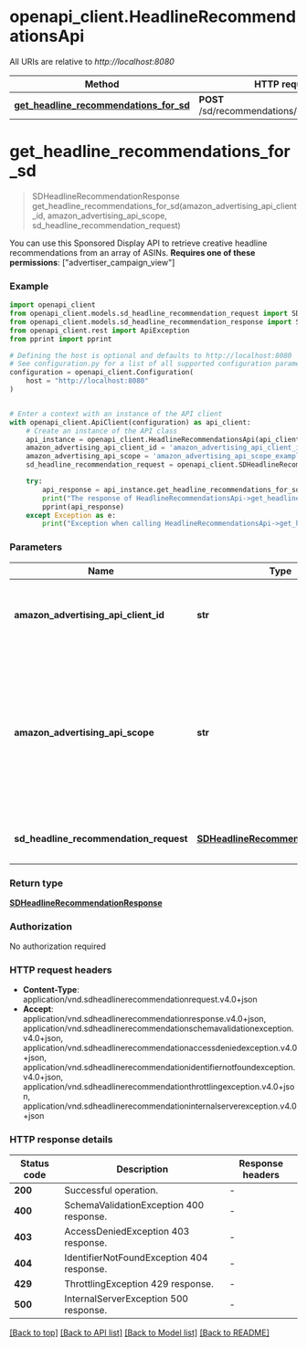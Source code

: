 # openapi_client.HeadlineRecommendationsApi

All URIs are relative to *http://localhost:8080*

Method | HTTP request | Description
------------- | ------------- | -------------
[**get_headline_recommendations_for_sd**](HeadlineRecommendationsApi.md#get_headline_recommendations_for_sd) | **POST** /sd/recommendations/creative/headline | 


# **get_headline_recommendations_for_sd**
> SDHeadlineRecommendationResponse get_headline_recommendations_for_sd(amazon_advertising_api_client_id, amazon_advertising_api_scope, sd_headline_recommendation_request)



You can use this Sponsored Display API to retrieve creative headline recommendations from an array of ASINs.  **Requires one of these permissions**: [\"advertiser_campaign_view\"]

### Example


```python
import openapi_client
from openapi_client.models.sd_headline_recommendation_request import SDHeadlineRecommendationRequest
from openapi_client.models.sd_headline_recommendation_response import SDHeadlineRecommendationResponse
from openapi_client.rest import ApiException
from pprint import pprint

# Defining the host is optional and defaults to http://localhost:8080
# See configuration.py for a list of all supported configuration parameters.
configuration = openapi_client.Configuration(
    host = "http://localhost:8080"
)


# Enter a context with an instance of the API client
with openapi_client.ApiClient(configuration) as api_client:
    # Create an instance of the API class
    api_instance = openapi_client.HeadlineRecommendationsApi(api_client)
    amazon_advertising_api_client_id = 'amazon_advertising_api_client_id_example' # str | The identifier of a client associated with a \"Login with Amazon\" account.
    amazon_advertising_api_scope = 'amazon_advertising_api_scope_example' # str | The identifier of a profile associated with the advertiser account. Use `GET` method on Profiles resource to list profiles associated with the access token passed in the HTTP Authorization header.
    sd_headline_recommendation_request = openapi_client.SDHeadlineRecommendationRequest() # SDHeadlineRecommendationRequest | Request body for SD headline recommendations API.

    try:
        api_response = api_instance.get_headline_recommendations_for_sd(amazon_advertising_api_client_id, amazon_advertising_api_scope, sd_headline_recommendation_request)
        print("The response of HeadlineRecommendationsApi->get_headline_recommendations_for_sd:\n")
        pprint(api_response)
    except Exception as e:
        print("Exception when calling HeadlineRecommendationsApi->get_headline_recommendations_for_sd: %s\n" % e)
```



### Parameters


Name | Type | Description  | Notes
------------- | ------------- | ------------- | -------------
 **amazon_advertising_api_client_id** | **str**| The identifier of a client associated with a \&quot;Login with Amazon\&quot; account. | 
 **amazon_advertising_api_scope** | **str**| The identifier of a profile associated with the advertiser account. Use &#x60;GET&#x60; method on Profiles resource to list profiles associated with the access token passed in the HTTP Authorization header. | 
 **sd_headline_recommendation_request** | [**SDHeadlineRecommendationRequest**](SDHeadlineRecommendationRequest.md)| Request body for SD headline recommendations API. | 

### Return type

[**SDHeadlineRecommendationResponse**](SDHeadlineRecommendationResponse.md)

### Authorization

No authorization required

### HTTP request headers

 - **Content-Type**: application/vnd.sdheadlinerecommendationrequest.v4.0+json
 - **Accept**: application/vnd.sdheadlinerecommendationresponse.v4.0+json, application/vnd.sdheadlinerecommendationschemavalidationexception.v4.0+json, application/vnd.sdheadlinerecommendationaccessdeniedexception.v4.0+json, application/vnd.sdheadlinerecommendationidentifiernotfoundexception.v4.0+json, application/vnd.sdheadlinerecommendationthrottlingexception.v4.0+json, application/vnd.sdheadlinerecommendationinternalserverexception.v4.0+json

### HTTP response details

| Status code | Description | Response headers |
|-------------|-------------|------------------|
**200** | Successful operation. |  -  |
**400** | SchemaValidationException 400 response. |  -  |
**403** | AccessDeniedException 403 response. |  -  |
**404** | IdentifierNotFoundException 404 response. |  -  |
**429** | ThrottlingException 429 response. |  -  |
**500** | InternalServerException 500 response. |  -  |

[[Back to top]](#) [[Back to API list]](../README.md#documentation-for-api-endpoints) [[Back to Model list]](../README.md#documentation-for-models) [[Back to README]](../README.md)

